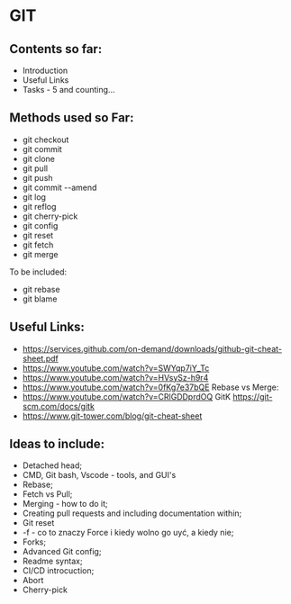# GIT

## Contents so far:
* Introduction
* Useful Links
* Tasks - 5 and counting...

## Methods used so Far:
* git checkout
* git commit
* git clone
* git pull
* git push
* git commit --amend
* git log
* git reflog
* git cherry-pick
* git config
* git reset
* git fetch
* git merge

To be included:
* git rebase
* git blame

## Useful Links:
* https://services.github.com/on-demand/downloads/github-git-cheat-sheet.pdf
* https://www.youtube.com/watch?v=SWYqp7iY_Tc
* https://www.youtube.com/watch?v=HVsySz-h9r4
* https://www.youtube.com/watch?v=0fKg7e37bQE
Rebase vs Merge:
* https://www.youtube.com/watch?v=CRlGDDprdOQ
GitK
https://git-scm.com/docs/gitk
* https://www.git-tower.com/blog/git-cheat-sheet

## Ideas to include:
* Detached head;
* CMD, Git bash, Vscode - tools, and GUI's
* Rebase;
* Fetch vs Pull;
* Merging - how to do it;
* Creating pull requests and including documentation within;
* Git reset
* -f - co to znaczy Force i kiedy wolno go uyć, a kiedy nie;
* Forks;
* Advanced Git config;
* Readme syntax;
* CI/CD introcuction;
* Abort
* Cherry-pick



